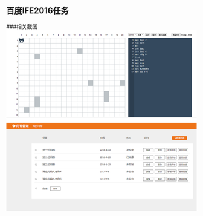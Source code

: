 百度IFE2016任务
--------------------------------------------------------------------------------
###相关截图
![相关截图](projectshot/screenshot.png)
